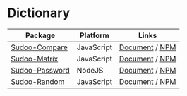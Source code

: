 # Dictionary

| Package                                                  | Platform   | Links                                                                            |
| -------------------------------------------------------- | ---------- | -------------------------------------------------------------------------------- |
| [Sudoo-Compare](//github.com/SudoDotDog/Sudoo-Compare)   | JavaScript | [Document](//compare.sudo.dog) / [NPM](//www.npmjs.com/package/@sudoo/compare)   |
| [Sudoo-Matrix](//github.com/SudoDotDog/Sudoo-Matrix)     | JavaScript | [Document](//matrix.sudo.dog) / [NPM](//www.npmjs.com/package/@sudoo/matrix)     |
| [Sudoo-Password](//github.com/SudoDotDog/Sudoo-Password) | NodeJS     | [Document](//password.sudo.dog) / [NPM](//www.npmjs.com/package/@sudoo/password) |
| [Sudoo-Random](//github.com/SudoDotDog/Sudoo-Random)     | JavaScript | [Document](//random.sudo.dog) / [NPM](//www.npmjs.com/package/@sudoo/random)     |
